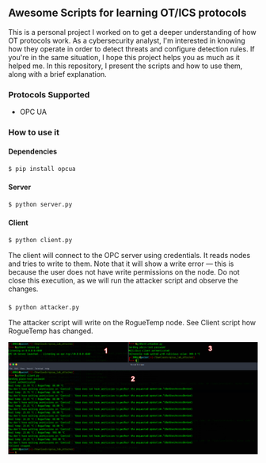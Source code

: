## Awesome Scripts for learning OT/ICS protocols
This is a personal project I worked on to get a deeper understanding of how OT protocols work. As a cybersecurity analyst, I'm interested in knowing how they operate in order to detect threats and configure detection rules. If you're in the same situation, I hope this project helps you as much as it helped me. In this repository, I present the scripts and how to use them, along with a brief explanation.

### Protocols Supported
- OPC UA

### How to use it
#### Dependencies
```bash
$ pip install opcua
```
#### Server
```bash
$ python server.py
```

#### Client
```bash
$ python client.py
```
The client will connect to the OPC server using credentials. It reads nodes and tries to write to them. Note that it will show a write error — this is because the user does not have write permissions on the node.
Do not close this execution, as we will run the attacker script and observe the changes.

####
```bash
$ python attacker.py
```
The attacker script will write on the RogueTemp node. See Client script how RogueTemp has changed.



![OPC Execution](/img/opc_execution.png)
